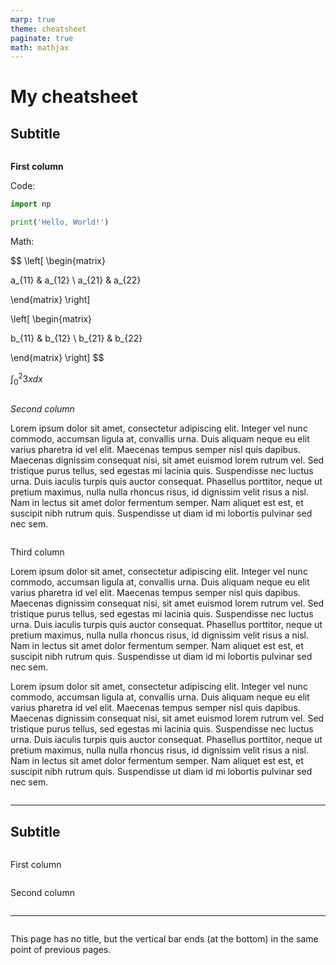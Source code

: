 ```yaml
---
marp: true
theme: cheatsheet
paginate: true
math: mathjax
---
```

# My cheatsheet

## Subtitle

<div class="multiple-columns with-title">
<div class="column">

**First column**

Code:

```python
import np

print('Hello, World!')
```

Math:

$$
\left[ \begin{matrix}

a_{11} & a_{12} \\
a_{21} & a_{22}

\end{matrix} \right]

\left[ \begin{matrix}

b_{11} & b_{12} \\
b_{21} & b_{22}

\end{matrix} \right]
$$

$\int_0^2 3x dx$

</div>
<div class="column">

_Second column_

Lorem ipsum dolor sit amet, consectetur adipiscing elit. Integer vel nunc commodo, accumsan ligula at, convallis urna. Duis aliquam neque eu elit varius pharetra id vel elit. Maecenas tempus semper nisl quis dapibus. Maecenas dignissim consequat nisi, sit amet euismod lorem rutrum vel. Sed tristique purus tellus, sed egestas mi lacinia quis. Suspendisse nec luctus urna. Duis iaculis turpis quis auctor consequat. Phasellus porttitor, neque ut pretium maximus, nulla nulla rhoncus risus, id dignissim velit risus a nisl. Nam in lectus sit amet dolor fermentum semper. Nam aliquet est est, et suscipit nibh rutrum quis. Suspendisse ut diam id mi lobortis pulvinar sed nec sem.

</div>
<div class="column">

Third column

Lorem ipsum dolor sit amet, consectetur adipiscing elit. Integer vel nunc commodo, accumsan ligula at, convallis urna. Duis aliquam neque eu elit varius pharetra id vel elit. Maecenas tempus semper nisl quis dapibus. Maecenas dignissim consequat nisi, sit amet euismod lorem rutrum vel. Sed tristique purus tellus, sed egestas mi lacinia quis. Suspendisse nec luctus urna. Duis iaculis turpis quis auctor consequat. Phasellus porttitor, neque ut pretium maximus, nulla nulla rhoncus risus, id dignissim velit risus a nisl. Nam in lectus sit amet dolor fermentum semper. Nam aliquet est est, et suscipit nibh rutrum quis. Suspendisse ut diam id mi lobortis pulvinar sed nec sem.

Lorem ipsum dolor sit amet, consectetur adipiscing elit. Integer vel nunc commodo, accumsan ligula at, convallis urna. Duis aliquam neque eu elit varius pharetra id vel elit. Maecenas tempus semper nisl quis dapibus. Maecenas dignissim consequat nisi, sit amet euismod lorem rutrum vel. Sed tristique purus tellus, sed egestas mi lacinia quis. Suspendisse nec luctus urna. Duis iaculis turpis quis auctor consequat. Phasellus porttitor, neque ut pretium maximus, nulla nulla rhoncus risus, id dignissim velit risus a nisl. Nam in lectus sit amet dolor fermentum semper. Nam aliquet est est, et suscipit nibh rutrum quis. Suspendisse ut diam id mi lobortis pulvinar sed nec sem.

</div>
</div>

---

## Subtitle

<div class="multiple-columns">
<div class="column">

First column

</div>
<div class="column">

Second column

</div>
</div>

---

<div class="multiple-columns without-title">
<div class="column">

This page has no title, but the vertical bar ends (at the bottom) in the same point of previous pages.

</div>
<div class="column">

</div>
</div>